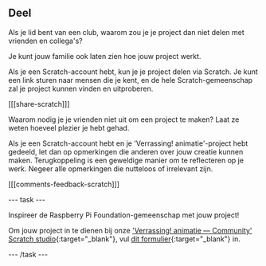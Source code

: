 ## Deel

Als je lid bent van een club, waarom zou je je project dan niet delen met vrienden en collega's?

Je kunt jouw familie ook laten zien hoe jouw project werkt.

Als je een Scratch-account hebt, kun je je project delen via Scratch. Je kunt een link sturen naar mensen die je kent, en de hele Scratch-gemeenschap zal je project kunnen vinden en uitproberen.

[[[share-scratch]]]

Waarom nodig je je vrienden niet uit om een project te maken? Laat ze weten hoeveel plezier je hebt gehad.

Als je een Scratch-account hebt en je 'Verrassing! animatie'-project hebt gedeeld, let dan op opmerkingen die anderen over jouw creatie kunnen maken. Terugkoppeling is een geweldige manier om te reflecteren op je werk. Negeer alle opmerkingen die nutteloos of irrelevant zijn.

[[[comments-feedback-scratch]]]

--- task ---

Inspireer de Raspberry Pi Foundation-gemeenschap met jouw project!

Om jouw project in te dienen bij onze ['Verrassing! animatie — Community' Scratch studio](https://scratch.mit.edu/studios/29079784){:target="_blank"}, vul [dit formulier](https://form.raspberrypi.org/f/community-project-submissions){:target="_blank"} in.

--- /task ---

